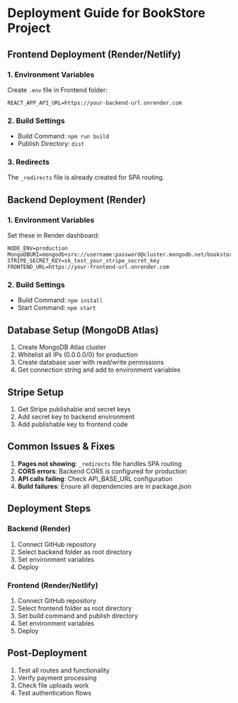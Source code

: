 # Deployment Guide for BookStore Project

## Frontend Deployment (Render/Netlify)

### 1. Environment Variables
Create `.env` file in Frontend folder:
```
REACT_APP_API_URL=https://your-backend-url.onrender.com
```

### 2. Build Settings
- Build Command: `npm run build`
- Publish Directory: `dist`

### 3. Redirects
The `_redirects` file is already created for SPA routing.

## Backend Deployment (Render)

### 1. Environment Variables
Set these in Render dashboard:
```
NODE_ENV=production
MongoDBURI=mongodb+srv://username:password@cluster.mongodb.net/bookstore
STRIPE_SECRET_KEY=sk_test_your_stripe_secret_key
FRONTEND_URL=https://your-frontend-url.onrender.com
```

### 2. Build Settings
- Build Command: `npm install`
- Start Command: `npm start`

## Database Setup (MongoDB Atlas)

1. Create MongoDB Atlas cluster
2. Whitelist all IPs (0.0.0.0/0) for production
3. Create database user with read/write permissions
4. Get connection string and add to environment variables

## Stripe Setup

1. Get Stripe publishable and secret keys
2. Add secret key to backend environment
3. Add publishable key to frontend code

## Common Issues & Fixes

1. **Pages not showing**: `_redirects` file handles SPA routing
2. **CORS errors**: Backend CORS is configured for production
3. **API calls failing**: Check API_BASE_URL configuration
4. **Build failures**: Ensure all dependencies are in package.json

## Deployment Steps

### Backend (Render)
1. Connect GitHub repository
2. Select backend folder as root directory
3. Set environment variables
4. Deploy

### Frontend (Render/Netlify)
1. Connect GitHub repository
2. Select frontend folder as root directory
3. Set build command and publish directory
4. Set environment variables
5. Deploy

## Post-Deployment
1. Test all routes and functionality
2. Verify payment processing
3. Check file uploads work
4. Test authentication flows